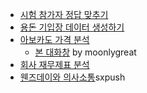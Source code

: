 - [시험 참가자 정답 맞추기](https://chat.openai.com/share/af979c94-5e34-4d0a-b4a2-d3ae97d44d26)
- [용돈 기입장 데이터 생성하기](https://chat.openai.com/share/c8eaff15-5ec3-431d-95e9-d1e0dd0407fc)
- [아보카도 가격 분석](https://chat.openai.com/share/88e59d4c-981e-476e-a424-e835df6b537e)
	- [본 대화창](https://chat.openai.com/c/3450fb09-5d3a-4bab-ad61-8aa310d931b0) by moonlygreat
- [회사 재무제표 분석](https://chat.openai.com/share/ba2ce170-c640-49a2-884d-fa3c3669ca20)
- [웬즈데이와 의사소통](https://chat.openai.com/share/3d5ad690-fe14-4e57-8ea4-cce8685a1415)sxpush